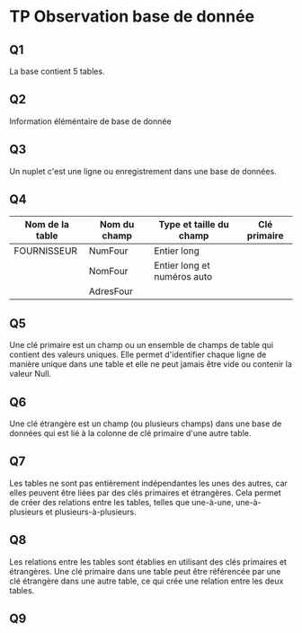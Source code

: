 # TP Observation base de donnée

## Q1
La base contient 5 tables.

## Q2
Information éléméntaire de base de donnée

## Q3
Un nuplet c'est une ligne ou enregistrement dans une base de données.

## Q4
|Nom de la table|Nom du champ|Type et taille du champ|Clé primaire|
|---|---|---|---|
|FOURNISSEUR|NumFour|Entier long||
||NomFour|Entier long et numéros auto||
||AdresFour|||

## Q5
Une clé primaire est un champ ou un ensemble de champs de table qui contient des valeurs uniques. Elle permet d'identifier chaque ligne de manière unique dans une table et elle ne peut jamais être vide ou contenir la valeur Null.

## Q6
Une clé étrangère est un champ (ou plusieurs champs) dans une base de données qui est lié à la colonne de clé primaire d'une autre table.

## Q7
Les tables ne sont pas entièrement indépendantes les unes des autres, car elles peuvent être liées par des clés primaires et étrangères. Cela permet de créer des relations entre les tables, telles que une-à-une, une-à-plusieurs et plusieurs-à-plusieurs.

## Q8
Les relations entre les tables sont établies en utilisant des clés primaires et étrangères. Une clé primaire dans une table peut être référencée par une clé étrangère dans une autre table, ce qui crée une relation entre les deux tables.

## Q9
